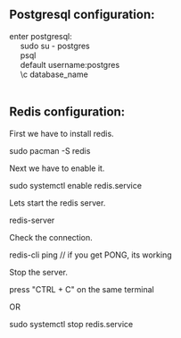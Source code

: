 ## Postgresql configuration:
enter postgresql: <br/>&nbsp;&nbsp;&nbsp;&nbsp;
sudo su - postgres <br/>&nbsp;&nbsp;&nbsp;&nbsp;
psql<br/>&nbsp;&nbsp;&nbsp;&nbsp;
default username:postgres<br/>&nbsp;&nbsp;&nbsp;&nbsp;
\c database_name
<br/><br/>
## Redis configuration:
First we have to install redis.

sudo pacman -S redis

Next we have to enable it.

sudo systemctl enable redis.service

Lets start the redis server.

redis-server

Check the connection.

redis-cli ping // if you get PONG, its working

Stop the server.

press "CTRL + C" on the same terminal

OR

sudo systemctl stop redis.service
